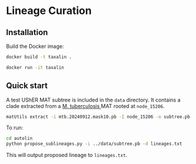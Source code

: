 # Lineage Curation

## Installation

Build the Docker image:
```bash
docker build -t taxalin .
```
```bash
docker run -it taxalin
```
## Quick start

A test UShER MAT subtree is included in the `data` directory. It contains a clade extracted from a [M. tuberculosis ](https://hgdownload.gi.ucsc.edu/hubs/GCF/000/195/955/GCF_000195955.2/UShER_Mtb_SRA/) MAT rooted at `node_15206`.
```bash
matUtils extract -i mtb.20240912.mask10.pb -I node_15206 -o subtree.pb
```

To run:

```bash
cd autolin
python propose_sublineages.py -i ../data/subtree.pb -d lineages.txt
```
This will output proposed lineage to `lineages.txt`.